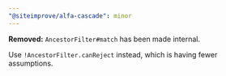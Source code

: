 ```yaml
---
"@siteimprove/alfa-cascade": minor
---
```


**Removed:** `AncestorFilter#match` has been made internal.

Use `!AncestorFilter.canReject` instead, which is having fewer assumptions.

